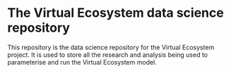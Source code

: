 # The Virtual Ecosystem data science repository

This repository is the data science repository for the Virtual Ecosystem project. It is used to store all the research and analysis being used to parameterise and run the Virtual Ecosystem model.
